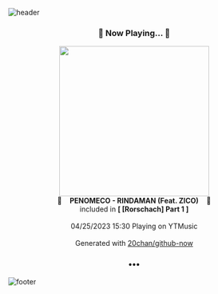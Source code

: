 ![header](https://capsule-render.vercel.app/api?type=wave&height=170&section=header&fontColor=090707&fontAlignX=45&fontAlignY=65&fontSize=100)

<h3 align="center">🎵 Now Playing... 🎵</h3>
<p align="center">
  <a href="https://music.youtube.com/watch?v=qVM0WPvZfcM">
    <img width="300" src="https://lh3.googleusercontent.com/KXqd8sQ8LvIF0UvP0ytpsagJuU8t63zBE7MMeFuDaLiEwTGslnZXSJEQBKhqkZXdMIbH7pzuYHWf5d87">
  </a>
  <br>
  🎵&nbsp&nbsp&nbsp <b>PENOMECO - RINDAMAN (Feat. ZICO)</b> &nbsp&nbsp&nbsp🎵
  <br>
  included in <b>[ [Rorschach] Part 1 ]</b>
  
  <br />
  <br />
  04/25/2023 15:30 Playing on YTMusic
  <br />
  <br />
  Generated with <a href="https://github.com/20chan/github-now">20chan/github-now</a>
</p>

<h3 align="center">•••</h3>

![footer](https://capsule-render.vercel.app/api?type=wave&height=150&section=footer)
